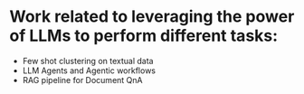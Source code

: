 # Work related to leveraging the power of LLMs to perform different tasks:
* Few shot clustering on textual data
* LLM Agents and Agentic workflows
* RAG pipeline for Document QnA
